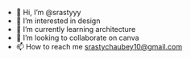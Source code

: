 - 👋 Hi, I’m @srastyyy
- 👀 I’m interested in design
- 🌱 I’m currently learning architecture
- 💞️ I’m looking to collaborate on canva
- 📫 How to reach me srastychaubey10@gmail.com

<!---
srastyyy/srastyyy is a ✨ special ✨ repository because its `README.md` (this file) appears on your GitHub profile.
You can click the Preview link to take a look at your changes.
--->
